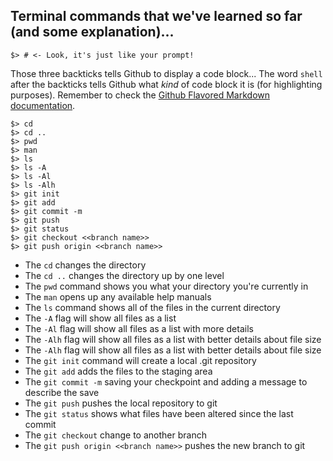 ## Terminal commands that we've learned so far (and some explanation)...

```shell
$> # <- Look, it's just like your prompt!
```

Those three backticks tells Github to display a code block... The word `shell` after the backticks tells Github what _kind_ of code block it is (for highlighting purposes). Remember to check the [Github Flavored Markdown documentation](https://help.github.com/articles/github-flavored-markdown).

```shell
$> cd
$> cd ..
$> pwd
$> man
$> ls
$> ls -A
$> ls -Al
$> ls -Alh
$> git init
$> git add
$> git commit -m
$> git push
$> git status
$> git checkout <<branch name>>
$> git push origin <<branch name>>
```

* The `cd` changes the directory
* The `cd ..` changes the directory up by one level
* The `pwd` command shows you what your directory you're currently in
* The `man` opens up any available help manuals
* The `ls` command shows all of the files in the current directory
* The `-A` flag will show all files as a list
* The `-Al` flag will show all files as a list with more details
* The `-Alh` flag will show all files as a list with better details about file size
* The `-Alh` flag will show all files as a list with better details about file size
* The `git init` command will create a local .git repository
* The `git add` adds the files to the staging area
* The `git commit -m` saving your checkpoint and adding a message to describe the save
* The `git push` pushes the local repository to git
* The `git status` shows what files have been altered since the last commit
* The `git checkout` change to another branch
* The `git push origin <<branch name>>` pushes the new branch to git

